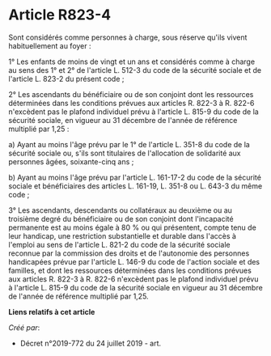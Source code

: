 # Article R823-4

Sont considérés comme personnes à charge, sous réserve qu'ils vivent habituellement au foyer :

1° Les enfants de moins de vingt et un ans et considérés comme à charge au sens des 1° et 2° de l'article L. 512-3 du code de
la sécurité sociale et de l'article L. 823-2 du présent code ;

2° Les ascendants du bénéficiaire ou de son conjoint dont les ressources déterminées dans les conditions prévues aux articles
R. 822-3 à R. 822-6 n'excèdent pas le plafond individuel prévu à l'article L. 815-9 du code de la sécurité sociale, en
vigueur au 31 décembre de l'année de référence multiplié par 1,25 :

a) Ayant au moins l'âge prévu par le 1° de l'article L. 351-8 du code de la sécurité sociale ou, s'ils sont titulaires de
l'allocation de solidarité aux personnes âgées, soixante-cinq ans ;

b) Ayant au moins l'âge prévu par l'article L. 161-17-2 du code de la sécurité sociale et bénéficiaires des articles L.
161-19, L. 351-8 ou L. 643-3 du même code ;

3° Les ascendants, descendants ou collatéraux au deuxième ou au troisième degré du bénéficiaire ou de son conjoint dont
l'incapacité permanente est au moins égale à 80 % ou qui présentent, compte tenu de leur handicap, une restriction
substantielle et durable dans l'accès à l'emploi au sens de l'article L. 821-2 du code de la sécurité sociale reconnue par la
commission des droits et de l'autonomie des personnes handicapées prévue par l'article L. 146-9 du code de l'action sociale
et des familles, et dont les ressources déterminées dans les conditions prévues aux articles R. 822-3 à R. 822-6 n'excèdent
pas le plafond individuel prévu à l'article L. 815-9 du code de la sécurité sociale en vigueur au 31 décembre de l'année de
référence multiplié par 1,25.

**Liens relatifs à cet article**

_Créé par_:

  - Décret n°2019-772 du 24 juillet 2019 - art.
